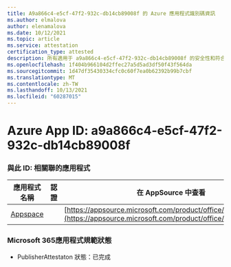 ```yaml
---
title: A9a866c4-e5cf-47f2-932c-db14cb89008f 的 Azure 應用程式識別碼資訊
ms.author: elmalova
author: elenamalova
ms.date: 10/12/2021
ms.topic: article
ms.service: attestation
certification_type: attested
description: 所有適用于 a9a866c4-e5cf-47f2-932c-db14cb89008f 的安全性和符合性資訊資訊。
ms.openlocfilehash: 1f404b966104d2ffec27a5d5ad3df50f43f564da
ms.sourcegitcommit: 1d47df35430334cfc0c60f7ea0b62392b99b7cbf
ms.translationtype: MT
ms.contentlocale: zh-TW
ms.lasthandoff: 10/13/2021
ms.locfileid: "60287015"
---
```

# <a name="azure-app-id-a9a866c4-e5cf-47f2-932c-db14cb89008f"></a>Azure App ID: a9a866c4-e5cf-47f2-932c-db14cb89008f


### <a name="apps-associated-with-this-id"></a>與此 ID: 相關聯的應用程式
| **應用程式名稱** | **認證** | **在 AppSource 中查看** |
|--------------|---------------|-----------------------|
| [Appspace](https://docs.microsoft.com/microsoft-365-app-certification/forward/WA200001738) |  | [https://appsource.microsoft.com/product/office/WA200001738](https://appsource.microsoft.com/product/office/WA200001738) |

### <a name="microsoft-365-app-compliance-status"></a>Microsoft 365應用程式規範狀態
- PublisherAttestaton 狀態：已完成
